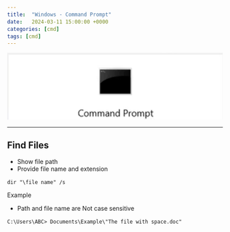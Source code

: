 ```yaml
---
title:  "Windows - Command Prompt"
date:   2024-03-11 15:00:00 +0000
categories: [cmd]
tags: [cmd]
---
```


![image](/assets/img/cmd.png)

---

Find Files
---
- Show file path
- Provide file name and extension
```
dir "\file name" /s
```

Example
- Path and file name are Not case sensitive

```
C:\Users\ABC> Documents\Example\"The file with space.doc"
```

